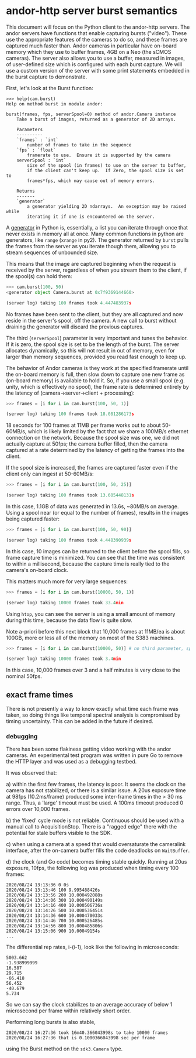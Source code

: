 # andor-http server burst semantics

This document will focus on the Python client to the andor-http servers.  The andor servers have functions that enable capturing bursts ("video").  These use the appropriate features of the cameras to do so, and these frames are captured much faster than.  Andor cameras in particular have on-board memory which they use to buffer frames, 4GB on a Neo (the sCMOS cameras).  The server also allows you to use a buffer, measured in images, of user-defined size which is configured with each burst capture.  We will use a custom version of the server with some print statements embedded in the burst capture to demonstrate.

First, let's look at the Burst function:

```
>>> help(cam.burst)
Help on method burst in module andor:

burst(frames, fps, serverSpool=0) method of andor.Camera instance
    Take a burst of images, returned as a generator of 2D arrays.

    Parameters
    ----------
    `frames` : `int`
        number of frames to take in the sequence
    `fps` : `float`
        framerate to use.  Ensure it is supported by the camera
    serverSpool : `int`
        size of the spool (in frames) to use on the server to buffer,
        if the client can't keep up.  If Zero, the spool size is set to
        frames*fps, which may cause out of memory errors.

    Returns
    -------
    `generator`
        a generator yielding 2D ndarrays.  An exception may be raised while
        iterating it if one is encountered on the server.
```
A [generator](https://wiki.python.org/moin/Generators) in Python is, essentially, a list you can iterate through once that never exists in memory all at once.  Many common functions in python are generators, like `range` (`xrange` in py2).  The generator returned by `burst` pulls the frames from the server as you iterate though them, allowing you to stream sequences of unbounded size.

This means that the image are captured beginning when the request is received by the server, regardless of when you stream them to the client, if the spool(s) can hold them:

```python
>>> cam.burst(100, 50)
<generator object Camera.burst at 0x7f9369144660>

(server log) taking 100 frames took 4.447483937s
```

No frames have been sent to the client, but they are all captured and now reside in the server's spool, off the camera.  A new call to burst without draining the generator will discard the previous captures.

The third (`serverSpool`) parameter is very important and tunes the behavior.  If it is zero, the spool size is set to be the length of the burst.  The server allocates dynamically, so this will not result in out of memory, even for larger than memory sequences, provided you read fast enough to keep up.

The behavior of Andor cameras is they work at the specified framerate until the on-board memory is full, then slow down to capture one new frame as (on-board memory) is available to hold it.  So, if you use a small spool (e.g. unity, which is effectively no spool), the frame rate is determined entirely by the latency of (camera->server->client + processing):


```python
>>> frames = [i for i in cam.burst(100, 50, 1)]

(server log) taking 100 frames took 18.081286173s
```

18 seconds for 100 frames at 11MB per frame works out to about 50-60MB/s, which is likely limited by the fact that we share a 100MB/s ethernet connection on the network.  Because the spool size was one, we did not actually capture at 50fps; the camera buffer filled, then the camera captured at a rate determined by the latency of getting the frames into the client.

If the spool size is increased, the frames are captured faster even if the client only can ingest at 50-60MB/s:
```python
>>> frames = [i for i in cam.burst(100, 50, 25)]

(server log) taking 100 frames took 13.605448131s
```
In this case, 1.1GB of data was generated in 13.6s, ~80MB/s on average.  Using a spool near (or equal to the number of frames), results in the images being captured faster:

```python
>>> frames = [i for i in cam.burst(100, 50, 90)]

(server log) taking 100 frames took 4.448390939s
```
In this case, 10 images can be returned to the client before the spool fills, so frame capture time is minimized.  You can see that the time was consistent to within a millisecond, because the capture time is really tied to the camera's on-board clock.

This matters much more for very large sequences:
```python
>>> frames = [i for i in cam.burst(10000, 50, 1)]

(server log) taking 10000 frames took 33.4min
```
Using `htop`, you can see the server is using a small amount of memory during this time, because the data flow is quite slow.

Note a-priori before this next block that 10,000 frames at 11MB/ea is about 100GB, more or less all of the memory on most of the S383 machines.
```python
>>> frames = [i for i in cam.burst(10000, 50)] # no third parameter, spool size = burst size

(server log) taking 10000 frames took 3.4min
```

In this case, 10,000 frames over 3 and a half minutes is very close to the nominal 50fps.

## exact frame times

There is not presently a way to know exactly what time each frame was taken, so doing things like temporal spectral analysis is compromised by timing uncertainty.  This can be added in the future if desired.


### debugging

There has been some flakiness getting video working with the andor cameras.  An experimental test program was written in pure Go to remove the HTTP layer and was used as a debugging testbed.

It was observed that:

a) within the first few frames, the latency is poor.  It seems the clock on the camera has not stabilized, or there is a similar issue.  A 20us exposure time at 98fps (10.2ms/frame) produced some inter-frame times in the > 30 ms range.  Thus, a 'large' timeout must be used.  A 100ms timeout produced 0 errors over 10,000 frames.

b) the 'fixed' cycle mode is not reliable.  Continuous should be used with a manual call to AcquisitionStop.  There is a "ragged edge" there with the potential for stale buffers visible to the SDK.

c) when using a camera at a speed that would oversaturate the cameralink interface, after the on-camera buffer fills the code deadlocks on `WaitBuffer`.

d) the clock (and Go code) becomes timing stable quickly.  Running at 20us exposure, 10fps, the following log was produced when timing every 100 frames:

```
2020/08/24 13:13:36 0 0s
2020/08/24 13:13:46 100 9.995488426s
2020/08/24 13:13:56 200 10.000492088s
2020/08/24 13:14:06 300 10.000490149s
2020/08/24 13:14:16 400 10.000506736s
2020/08/24 13:14:26 500 10.000536451s
2020/08/24 13:14:36 600 10.000470033s
2020/08/24 13:14:46 700 10.000526485s
2020/08/24 13:14:56 800 10.000485806s
2020/08/24 13:15:06 900 10.00049154s
...
```
The differential rep rates, i-(i-1), look like the following in microseconds:
```
5003.662
-1.938999999
16.587
29.715
-66.418
56.452
-40.679
5.734
```

So we can say the clock stabilizes to an average accuracy of below 1 microsecond per frame within relatively short order.

Performing long bursts is also stable,
```
2020/08/24 16:27:36 took 16m40.366043998s to take 10000 frames
2020/08/24 16:27:36 that is 0.1000366043998 sec per frame
```

using the Burst method on the `sdk3.Camera` type.
